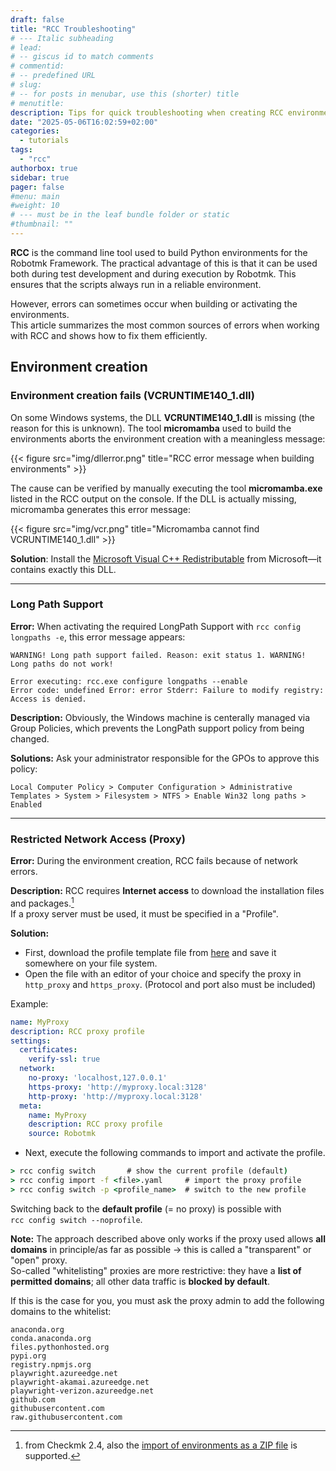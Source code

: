 ```yaml
---
draft: false
title: "RCC Troubleshooting"
# --- Italic subheading
# lead: 
# -- giscus id to match comments
# commentid: 
# -- predefined URL
# slug: 
# -- for posts in menubar, use this (shorter) title
# menutitle: 
description: Tips for quick troubleshooting when creating RCC environments
date: "2025-05-06T16:02:59+02:00"
categories:
  - tutorials
tags:
  - "rcc"
authorbox: true
sidebar: true
pager: false
#menu: main
#weight: 10
# --- must be in the leaf bundle folder or static
#thumbnail: ""
---
```




**RCC** is the command line tool used to build Python environments for the Robotmk Framework.
The practical advantage of this is that it can be used both during test development and during execution by Robotmk. This ensures that the scripts always run in a reliable environment.

However, errors can sometimes occur when building or activating the environments.  
This article summarizes the most common sources of errors when working with RCC and shows how to fix them efficiently.

<!--more-->

## Environment creation

### Environment creation fails (VCRUNTIME140_1.dll)

On some Windows systems, the DLL **VCRUNTIME140_1.dll** is missing (the reason for this is unknown).
The tool **micromamba** used to build the environments aborts the environment creation with a meaningless message:

{{< figure src="img/dllerror.png" title="RCC error message when building environments" >}}

The cause can be verified by manually executing the tool **micromamba.exe** listed in the RCC output on the console.
If the DLL is actually missing, micromamba generates this error message:

{{< figure src="img/vcr.png" title="Micromamba cannot find VCRUNTIME140_1.dll" >}}

**Solution**: Install the [Microsoft Visual C++ Redistributable](https://learn.microsoft.com/en-us/cpp/windows/latest-supported-vc-redist?view=msvc-170#visual-studio-2015-2017-2019-and-2022) from Microsoft—it contains exactly this DLL.

---

### Long Path Support

**Error:** When activating the required LongPath Support with `rcc config longpaths -e`, this error message appears:

```
WARNING! Long path support failed. Reason: exit status 1. WARNING! Long paths do not work!

Error executing: rcc.exe configure longpaths --enable 
Error code: undefined Error: error Stderr: Failure to modify registry: Access is denied.
```

**Description:** Obviously, the Windows machine is centerally managed via Group Policies, which prevents the LongPath support policy from being changed.  

**Solutions:** Ask your administrator responsible for the GPOs to approve this policy:

`Local Computer Policy > Computer Configuration > Administrative Templates > System > Filesystem > NTFS > Enable Win32 long paths > Enabled`

---

### Restricted Network Access (Proxy)

**Error:** During the environment creation, RCC fails because of network errors.

**Description:** RCC requires **Internet access** to download the installation files and packages.[^1]  
If a proxy server must be used, it must be specified in a "Profile".  

**Solution:**

- First, download the profile template file from <i class="fab fa-github"></i> [here](https://github.com/Robotmk/level1-code/blob/main/conf/rcc_proxy_profile.template.yaml) and save it somewhere on your file system.
- Open the file with an editor of your choice and specify the proxy in `http_proxy` and `https_proxy`. (Protocol and port also must be included)

[^1]: from Checkmk 2.4, also the [import of environments as a ZIP file](https://docs.checkmk.com/latest/de/robotmk.html?lquery=rcc#ziparchive) is supported.

Example:

```yaml  { lineNos="true" wrap="true" title="rcc_proxy_profile.yaml"}
name: MyProxy
description: RCC proxy profile
settings:
  certificates:
    verify-ssl: true
  network:
    no-proxy: 'localhost,127.0.0.1'
    https-proxy: 'http://myproxy.local:3128'
    http-proxy: 'http://myproxy.local:3128'
  meta:
    name: MyProxy
    description: RCC proxy profile
    source: Robotmk
```

- Next, execute the following commands to import and activate the profile.

```cmd  { lineNos="false" wrap="true" title="RCC profile activation"}
> rcc config switch       # show the current profile (default)
> rcc config import -f <file>.yaml     # import the proxy profile
> rcc config switch -p <profile_name>  # switch to the new profile
```

Switching back to the **default profile** (= no proxy) is possible with  
`rcc config switch --noprofile`.

**Note:** The approach described above only works if the proxy used allows **all domains** in principle/as far as possible → this is called a "transparent" or "open" proxy.  
So-called "whitelisting" proxies are more restrictive: they have a **list of permitted domains**; all other data traffic is **blocked by default**.  

If this is the case for you, you must ask the proxy admin to add the following domains to the whitelist:

```
anaconda.org
conda.anaconda.org
files.pythonhosted.org  
pypi.org
registry.npmjs.org  
playwright.azureedge.net  
playwright-akamai.azureedge.net  
playwright-verizon.azureedge.net
github.com
githubusercontent.com
raw.githubusercontent.com
```
